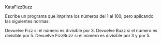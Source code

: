 KataFizzBuzz

Escribe un programa que imprima los números del 1 al 100, pero aplicando las siguientes normas:

Devuelve Fizz si el número es divisible por 3.
Devuelve Buzz si el número es divisible por 5.
Devuelve FizzBuzz si el número es divisible por 3 y por 5.
